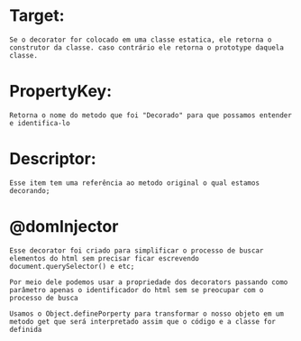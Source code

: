 # Target: 
    Se o decorator for colocado em uma classe estatica, ele retorna o construtor da classe. caso contrário ele retorna o prototype daquela classe.

# PropertyKey:
    Retorna o nome do metodo que foi "Decorado" para que possamos entender e identifica-lo

# Descriptor: 
    Esse item tem uma referência ao metodo original o qual estamos decorando;

# @domInjector
    Esse decorator foi criado para simplificar o processo de buscar elementos do html sem precisar ficar escrevendo document.querySelector() e etc;

    Por meio dele podemos usar a propriedade dos decorators passando como parâmetro apenas o identificador do html sem se preocupar com o processo de busca

    Usamos o Object.definePorperty para transformar o nosso objeto em um metodo get que será interpretado assim que o código e a classe for definida